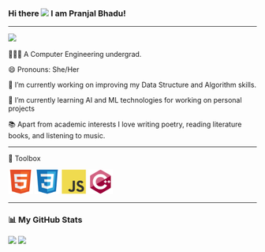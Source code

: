 ### Hi there <img src="https://raw.githubusercontent.com/MartinHeinz/MartinHeinz/master/wave.gif" width="30px"/> I am Pranjal Bhadu!
---
<img src="https://img.shields.io/twitter/follow/BhaduPranjal?style=social">

<p>👩🏻‍💻 A Computer Engineering undergrad.</p>
<p>😄 Pronouns: She/Her </p>
<p>🔭 I’m currently working on improving my Data Structure and Algorithm skills.</p>
<p>🌱 I’m currently learning AI and ML technologies for working on personal projects</p>
<p>📚 Apart from academic interests I love writing poetry, reading literature books, and listening to music.</p>

---

🧰 Toolbox

<img src="https://github.com/devicons/devicon/blob/master/icons/html5/html5-original.svg" width="50" height="50" alt="HTML logo"/> <img src="https://github.com/devicons/devicon/blob/master/icons/css3/css3-original.svg" height="50" width="50" alt="CSS logo"/> <img src="https://github.com/devicons/devicon/blob/master/icons/javascript/javascript-original.svg" width="50" height="50" alt="JavaScript logo"/> <img src="https://github.com/devicons/devicon/blob/master/icons/cplusplus/cplusplus-original.svg" height="50" width="50" alt="C++ logo"/>

---

### 📊 My GitHub Stats

<img src="https://github-readme-stats.vercel.app/api?username=pranjalBhadu&show_icons=true&theme=radical"/> 
<img src="https://github-readme-stats.vercel.app/api/top-langs/?username=pranjalBhadu&show_icons=true&theme=radical"/>

<!--
**pranjalBhadu/pranjalBhadu** is a ✨ _special_ ✨ repository because its `README.md` (this file) appears on your GitHub profile.

Here are some ideas to get you started:

-  ...
- 🌱 I’m currently learning ...
- 👯 I’m looking to collaborate on ...
- 🤔 I’m looking for help with ...
- 💬 Ask me about ...
- 📫 How to reach me: ...
- 😄 Pronouns: ...
- ⚡ Fun fact: ...
-->
